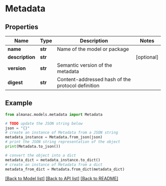 # Metadata


## Properties

Name | Type | Description | Notes
------------ | ------------- | ------------- | -------------
**name** | **str** | Name of the model or package | 
**description** | **str** |  | [optional] 
**version** | **str** | Semantic version of the metadata | 
**digest** | **str** | Content-addressed hash of the protocol definition | 

## Example

```python
from almanac.models.metadata import Metadata

# TODO update the JSON string below
json = "{}"
# create an instance of Metadata from a JSON string
metadata_instance = Metadata.from_json(json)
# print the JSON string representation of the object
print(Metadata.to_json())

# convert the object into a dict
metadata_dict = metadata_instance.to_dict()
# create an instance of Metadata from a dict
metadata_from_dict = Metadata.from_dict(metadata_dict)
```
[[Back to Model list]](../README.md#documentation-for-models) [[Back to API list]](../README.md#documentation-for-api-endpoints) [[Back to README]](../README.md)


